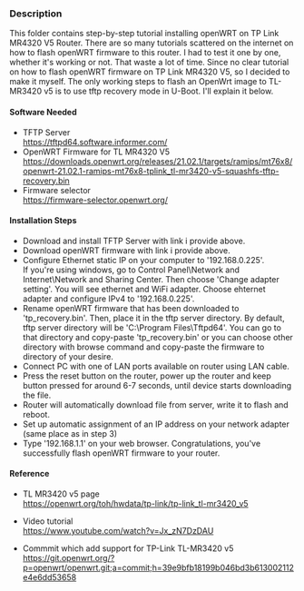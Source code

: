 ### Description
This folder contains step-by-step tutorial installing openWRT on TP Link MR4320 V5 Router. There are so many tutorials scattered on the internet on how to flash openWRT firmware to this router. I had to test it one by one, whether it's working or not. That waste a lot of time. Since no clear tutorial on how to flash openWRT firmware on TP Link MR4320 V5, so I decided to make it myself. The only working steps to flash an OpenWrt image to TL-MR3420 v5 is to use tftp recovery mode in U-Boot. I'll explain it below.

#### Software Needed
* TFTP Server <br>
https://tftpd64.software.informer.com/
* OpenWRT Firmware for TL MR4320 V5 <br>
https://downloads.openwrt.org/releases/21.02.1/targets/ramips/mt76x8/openwrt-21.02.1-ramips-mt76x8-tplink_tl-mr3420-v5-squashfs-tftp-recovery.bin
* Firmware selector <br>
https://firmware-selector.openwrt.org/

#### Installation Steps
* Download and install TFTP Server with link i provide above.
* Download openWRT firmware with link i provide above.
* Configure Ethernet static IP on your computer to '192.168.0.225'.<br>
If you're using windows, go to Control Panel\Network and Internet\Network and Sharing Center. Then choose 'Change adapter setting'. You will see ethernet and WiFi adapter. Choose ehternet adapter and configure IPv4 to '192.168.0.225'.
* Rename openWRT firmware that has been downloaded to 'tp_recovery.bin'. Then, place it in the tftp server directory. By default, tftp server directory will be 'C:\Program Files\Tftpd64'. You can go to that directory and copy-paste 'tp_recovery.bin' or you can choose other directory with browse command and copy-paste the firmware to directory of your desire.
* Connect PC with one of LAN ports available on router using LAN cable.
* Press the reset button on the router, power up the router and keep button pressed for around 6-7 seconds, until device starts downloading the file.
* Router will automatically download file from server, write it to flash and reboot.
* Set up automatic assignment of an IP address on your network adapter (same place as in step 3)
* Type '192.168.1.1' on your web browser. Congratulations, you've successfully flash openWRT firmware to your router.

#### Reference
* TL MR3420 v5 page <br>
https://openwrt.org/toh/hwdata/tp-link/tp-link_tl-mr3420_v5

* Video tutorial <br>
https://www.youtube.com/watch?v=Jx_zN7DzDAU

* Commmit which add support for TP-Link TL-MR3420 v5 <br>
https://git.openwrt.org/?p=openwrt/openwrt.git;a=commit;h=39e9bfb18199b046bd3b613002112e4e6dd53658
